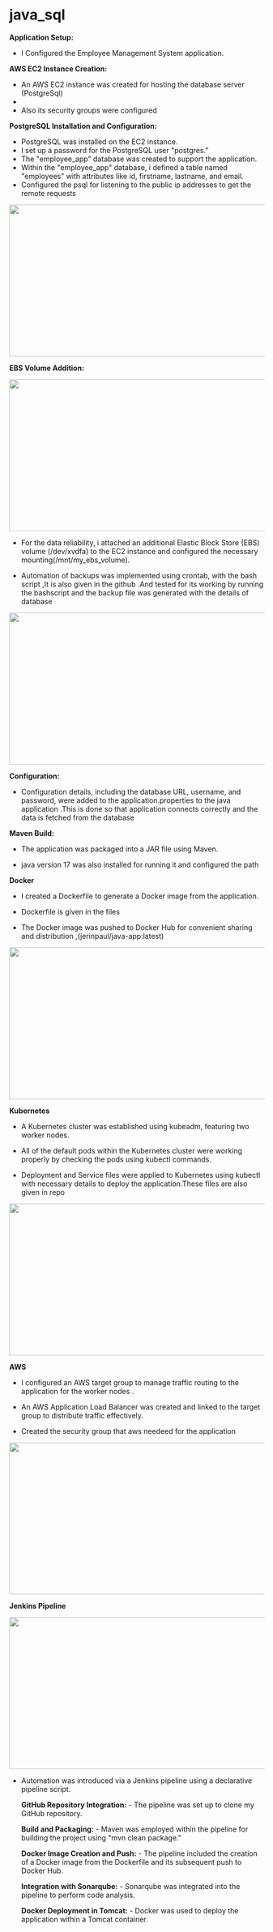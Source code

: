 # java_sql




**Application Setup:**
- I  Configured the Employee Management System application.

**AWS EC2 Instance Creation:**

- An AWS EC2 instance was created for hosting the database server (PostgreSql)
- 
- Also its security groups were configured 

**PostgreSQL Installation and Configuration:**
 
- PostgreSQL was installed on the EC2 instance.
- I set up a password for the PostgreSQL user "postgres."
- The "employee_app" database was created to support the application.
- Within the "employee_app" database, i defined a table named "employees" with attributes like id, firstname, lastname, and email.
- Configured the psql for listening to the public ip addresses to get the remote requests
<img src="https://github.com/j-rin/java_sql/blob/main/new/Screenshot%20from%202023-09-13%2017-05-54.png" width="600" height="300">

**EBS Volume Addition:**


<img src="https://github.com/j-rin/java_sql/blob/main/new/Screenshot%20from%202023-09-13%2017-07-58.png" width="600" height="300">

- For the data reliability, i attached an additional Elastic Block Store (EBS) volume (/dev/xvdfa) to the EC2 instance and configured the necessary mounting(/mnt/my_ebs_volume).
  
- Automation of backups was implemented using crontab, with the bash script ,It is also given in the github .And tested for its working by running the bashscript and the backup file was generated with the details of database 


  
<img src="https://github.com/j-rin/java_sql/blob/main/new/Screenshot%20from%202023-09-13%2021-29-46.png" width="600" height="300">

**Configuration:**
- Configuration details, including the database URL, username, and password, were added to the application.properties to the java application .This is done so that application connects correctly and the data is fetched from the database  

**Maven Build:**

- The application was packaged into a JAR file using Maven.
  
- java version 17 was also installed for running it and configured the path

**Docker**

- I created a Dockerfile to generate a Docker image from the application.

- Dockerfile is given in the files

- The Docker image was pushed to Docker Hub for convenient sharing and distribution ,(jerinpaul/java-app:latest)

<img src="https://github.com/j-rin/java_sql/blob/main/new/Screenshot%20from%202023-09-13%2021-36-12.png" width="600" height="300">

**Kubernetes**

- A Kubernetes cluster was established using kubeadm, featuring two worker nodes.

- All  of the default pods within the Kubernetes cluster were working properly by checking the pods using kubectl commands.

- Deployment and Service files were applied to Kubernetes using kubectl with necessary details  to deploy the application.These files are also given in repo

<img src="https://github.com/j-rin/java_sql/blob/main/new/WhatsApp%20Image%202023-09-13%20at%204.39.54%20PM.jpeg" width="600" height="300">

**AWS**

- I configured an AWS target group to manage traffic routing to the application for the worker nodes .

- An AWS Application Load Balancer was created and linked to the target group to distribute traffic effectively.

- Created the security group that aws needeed for the application
<img src="https://github.com/j-rin/java_sql/blob/main/new/WhatsApp%20Image%202023-09-13%20at%204.39.53%20PM.jpeg" width="600" height="300">

**Jenkins Pipeline**
   
<img src="https://github.com/j-rin/java_sql/blob/main/new/Screenshot%20from%202023-09-13%2017-02-26.png" width="600" height="300">

- Automation was introduced via a Jenkins pipeline using a declarative pipeline script.

  **GitHub Repository Integration:**
      - The pipeline was set up to clone my GitHub repository.

  **Build and Packaging:**
      - Maven was employed within the pipeline for building the project using "mvn clean package."

   **Docker Image Creation and Push:**
      - The pipeline included the creation of a Docker image from the Dockerfile and its subsequent push to Docker Hub.

   **Integration with Sonarqube:**
      - Sonarqube was integrated into the pipeline to perform code analysis.

   **Docker Deployment in Tomcat:**
      - Docker was used to deploy the application within a Tomcat container.
